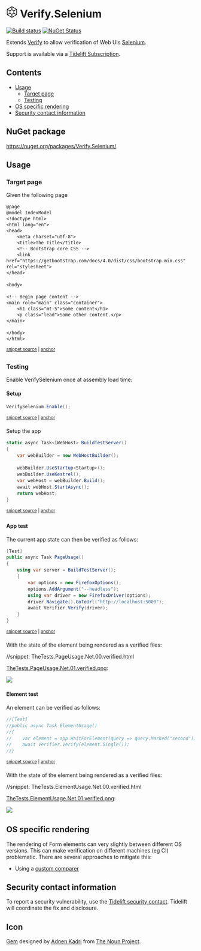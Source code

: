 <!--
GENERATED FILE - DO NOT EDIT
This file was generated by [MarkdownSnippets](https://github.com/SimonCropp/MarkdownSnippets).
Source File: /readme.source.md
To change this file edit the source file and then run MarkdownSnippets.
-->

# <img src="/src/icon.png" height="30px"> Verify.Selenium

[![Build status](https://ci.appveyor.com/api/projects/status/rbkfpdk6o1cc3ih9?svg=true)](https://ci.appveyor.com/project/SimonCropp/verify-uno)
[![NuGet Status](https://img.shields.io/nuget/v/Verify.Selenium.svg)](https://www.nuget.org/packages/Verify.Selenium/)

Extends [Verify](https://github.com/VerifyTests/Verify) to allow verification of Web UIs [Selenium](https://www.selenium.dev/).


Support is available via a [Tidelift Subscription](https://tidelift.com/subscription/pkg/nuget-verify.selenium?utm_source=nuget-verify.selenium&utm_medium=referral&utm_campaign=enterprise).


<!-- toc -->
## Contents

  * [Usage](#usage)
    * [Target page](#target-page)
    * [Testing](#testing)
  * [OS specific rendering](#os-specific-rendering)
  * [Security contact information](#security-contact-information)<!-- endtoc -->


## NuGet package

https://nuget.org/packages/Verify.Selenium/


## Usage


### Target page

Given the following page

<!-- snippet: Index.cshtml -->
<a id='snippet-Index.cshtml'/></a>
```cshtml
@page
@model IndexModel
<!doctype html>
<html lang="en">
<head>
    <meta charset="utf-8">
    <title>The Title</title>
    <!-- Bootstrap core CSS -->
    <link href="https://getbootstrap.com/docs/4.0/dist/css/bootstrap.min.css" rel="stylesheet">
</head>

<body>

<!-- Begin page content -->
<main role="main" class="container">
    <h1 class="mt-5">Some content</h1>
    <p class="lead">Some other content.</p>
</main>

</body>
</html>
```
<sup><a href='/src/WebApplication/Pages/Index.cshtml#L1-L21' title='File snippet `Index.cshtml` was extracted from'>snippet source</a> | <a href='#snippet-Index.cshtml' title='Navigate to start of snippet `Index.cshtml`'>anchor</a></sup>
<!-- endsnippet -->


### Testing

Enable VerifySelenium once at assembly load time:


#### Setup

<!-- snippet: Enable -->
<a id='snippet-enable'/></a>
```cs
VerifySelenium.Enable();
```
<sup><a href='/src/Tests/TheTests.cs#L44-L48' title='File snippet `enable` was extracted from'>snippet source</a> | <a href='#snippet-enable' title='Navigate to start of snippet `enable`'>anchor</a></sup>
<!-- endsnippet -->

Setup the app

<!-- snippet: Setup -->
<a id='snippet-setup'/></a>
```cs
static async Task<IWebHost> BuildTestServer()
{
    var webBuilder = new WebHostBuilder();

    webBuilder.UseStartup<Startup>();
    webBuilder.UseKestrel();
    var webHost = webBuilder.Build();
    await webHost.StartAsync();
    return webHost;
}
```
<sup><a href='/src/Tests/TheTests.cs#L52-L65' title='File snippet `setup` was extracted from'>snippet source</a> | <a href='#snippet-setup' title='Navigate to start of snippet `setup`'>anchor</a></sup>
<!-- endsnippet -->


#### App test

The current app state can then be verified as follows:

<!-- snippet: PageUsage -->
<a id='snippet-pageusage'/></a>
```cs
[Test]
public async Task PageUsage()
{
    using var server = BuildTestServer();
    {
        var options = new FirefoxOptions();
        options.AddArgument("--headless");
        using var driver = new FirefoxDriver(options);
        driver.Navigate().GoToUrl("http://localhost:5000");
        await Verifier.Verify(driver);
    }
}
```
<sup><a href='/src/Tests/TheTests.cs#L14-L29' title='File snippet `pageusage` was extracted from'>snippet source</a> | <a href='#snippet-pageusage' title='Navigate to start of snippet `pageusage`'>anchor</a></sup>
<!-- endsnippet -->

With the state of the element being rendered as a verified files:

//snippet: TheTests.PageUsage.Net.00.verified.html

[TheTests.PageUsage.Net.01.verified.png](/src/Tests/TheTests.PageUsage.Net.01.verified.png):

<img src="/src/Tests/TheTests.PageUsage.Net.01.verified.png" width="400px">


#### Element test

An element can be verified as follows:

<!-- snippet: ElementUsage -->
<a id='snippet-elementusage'/></a>
```cs
//[Test]
//public async Task ElementUsage()
//{
//    var element = app.WaitForElement(query => query.Marked("second"))!;
//    await Verifier.Verify(element.Single());
//}
```
<sup><a href='/src/Tests/TheTests.cs#L31-L40' title='File snippet `elementusage` was extracted from'>snippet source</a> | <a href='#snippet-elementusage' title='Navigate to start of snippet `elementusage`'>anchor</a></sup>
<!-- endsnippet -->

With the state of the element being rendered as a verified files:

//snippet: TheTests.ElementUsage.Net.00.verified.html

[TheTests.ElementUsage.Net.01.verified.png](/src/Tests/TheTests.ElementUsage.Net.01.verified.png):

<img src="/src/Tests/TheTests.ElementUsage.Net.01.verified.png" width="400px">


## OS specific rendering

The rendering of Form elements can very slightly between different OS versions. This can make verification on different machines (eg CI) problematic. There are several approaches to mitigate this:

 * Using a [custom comparer](https://github.com/VerifyTests/Verify/blob/master/docs/comparer.md)


## Security contact information

To report a security vulnerability, use the [Tidelift security contact](https://tidelift.com/security). Tidelift will coordinate the fix and disclosure.


## Icon

[Gem](https://thenounproject.com/term/gem/2247823/) designed by [Adnen Kadri](https://thenounproject.com/adnen.kadri/) from [The Noun Project](https://thenounproject.com/creativepriyanka).
